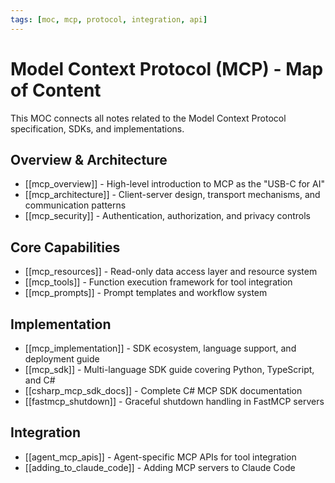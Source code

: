 ```yaml
---
tags: [moc, mcp, protocol, integration, api]
---
```


# Model Context Protocol (MCP) - Map of Content

This MOC connects all notes related to the Model Context Protocol specification, SDKs, and implementations.

## Overview & Architecture

- [[mcp_overview]] - High-level introduction to MCP as the "USB-C for AI"
- [[mcp_architecture]] - Client-server design, transport mechanisms, and communication patterns
- [[mcp_security]] - Authentication, authorization, and privacy controls

## Core Capabilities

- [[mcp_resources]] - Read-only data access layer and resource system
- [[mcp_tools]] - Function execution framework for tool integration
- [[mcp_prompts]] - Prompt templates and workflow system

## Implementation

- [[mcp_implementation]] - SDK ecosystem, language support, and deployment guide
- [[mcp_sdk]] - Multi-language SDK guide covering Python, TypeScript, and C#
- [[csharp_mcp_sdk_docs]] - Complete C# MCP SDK documentation
- [[fastmcp_shutdown]] - Graceful shutdown handling in FastMCP servers

## Integration

- [[agent_mcp_apis]] - Agent-specific MCP APIs for tool integration
- [[adding_to_claude_code]] - Adding MCP servers to Claude Code
